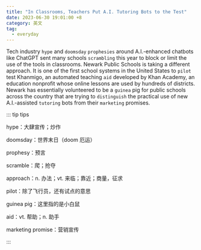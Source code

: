 ```yaml
---
title: "In Classrooms, Teachers Put A.I. Tutoring Bots to the Test"
date: 2023-06-30 19:01:00 +8
category: 英文
tag:
  - everyday
---
```


Tech industry `hype` and `doomsday` `prophesies` around A.I.-enhanced chatbots like ChatGPT sent many schools `scrambling` this year to block or limit the use of the tools in classrooms. Newark Public Schools is taking a different approach. It is one of the first school systems in the United States to `pilot` test Khanmigo, an automated teaching `aid` developed by Khan Academy, an education nonprofit whose online lessons are used by hundreds of districts. Newark has essentially volunteered to be a `guinea` pig for public schools across the country that are trying to `distinguish` the practical use of new A.I.-assisted `tutoring` bots from their `marketing` promises.

::: tip tips

hype：大肆宣传；炒作

doomsday：世界末日（doom 厄运）

prophesy：预言

scramble：爬；抢夺

approach：n. 办法；vt. 来临；靠近；商量，征求

pilot：除了飞行员，还有试点的意思

guinea pig：这里指的是小白鼠

aid：vt. 帮助；n. 助手

marketing promise：营销宣传

:::
